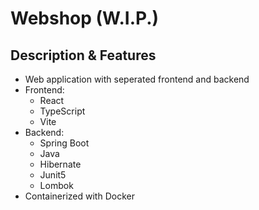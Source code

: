 # Webshop (W.I.P.)

## Description & Features
- Web application with seperated frontend and backend
- Frontend:
  - React
  - TypeScript
  - Vite
- Backend:
  - Spring Boot
  - Java
  - Hibernate
  - Junit5
  - Lombok
- Containerized with Docker

